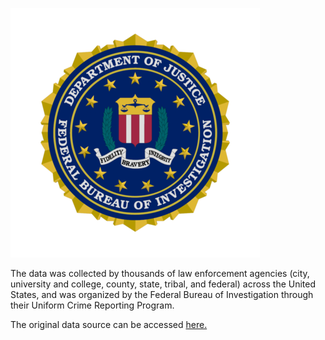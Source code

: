 ![Alt text](FBI_logo.png)

The data was collected by thousands of law enforcement agencies (city, university and college, county, state, tribal, and federal) across the United States, and was organized by the Federal Bureau of Investigation through their Uniform Crime Reporting Program.

The original data source can be accessed [here.](https://ucr.fbi.gov/crime-in-the-u.s)
